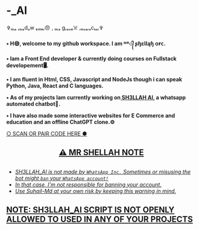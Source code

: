 # -_AI
✞ₜₕₐ ₛₕₐdₒw ₖᵢₗₗₑᵣ😠 , ₜₕₐ gᵣₐᵥₑ☠️ ᵣₑₛₐᵣₐcₜₒᵣ✞




<b>
•  H😄, welcome to my github workspace. I am ᴹᴿ᭄ ʂɧɛƖƖąɧ ᴏғᴄ.

•  Iam a Front End developer & currently doing courses on Fullstack developement🖥️.

• I am fluent in Html, CSS, Javascript and NodeJs though i can speak Python, Java, React and C languages.

• As of my projects Iam currently working on<a href ="https://wa.me/263771341158/"> SH3LLAH AI</a>, a whatsapp automated chatbot🤖.

• I have also made some interactive websites for E Commerce and education and an offline ChatGPT clone.⚙️</b>
</br>





<a href="https://david-session-3-f79y.onrender.com//">○ SCAN OR PAIR CODE HERE ●





<h2 align="center"> ⚠️ MR SHELLAH NOTE  </h2>

   
## 

- *SH3LLAH_AI is not made by `WhatsApp Inc.` Sometimes or misusing the bot might `ban` your `WhatsApp account!`*
- *In that case, I'm not responsible for banning your account.*
- *Use Suhail-Md at your own risk by keeping this warning in mind.*



## NOTE: SH3LLAH_AI SCRIPT IS NOT OPENLY ALLOWED TO USED IN ANY OF YOUR PROJECTS
